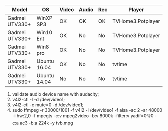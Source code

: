 Model|OS|Video|Audio|Rec|Player
-|-|-|-|-|-
Gadmei UTV330+|WinXP SP3|OK|OK|OK|TVHome3.Potplayer
Gadmei UTV330+|Win10 Ent|OK|No|No|TVHome3.Potplayer
Gadmei UTV330+|Win8 pro|OK|No|No|TVHome3.Potplayer
Gadmei UTV330+|Ubuntu 16.04|OK|No|No|tvtime
Gadmei UTV330+|Ubuntu 14.04|No|No|No|tvtime

1. validate audio device name with audacity;
2. v4l2-ctl -l -d /dev/video1;
3. v4l2-ctl -c mute=0 -d /dev/video1;
4. sudo ffmpeg -r 30000/1001 -f v4l2 -i /dev/video1 -f alsa -ac 2 -ar 48000 -i hw:2,0 -f mpegts -c:v mpeg2video -b:v 8000k -filter:v yadif=0:-1:0 -c:a ac3 -b:a 224k -y tvb.mpg
